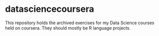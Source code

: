 # datasciencecoursera

This repository holds the archived exercises for my Data Science courses held on coursera.
They should mostly be R  language projects.

